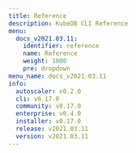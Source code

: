 ```yaml
---
title: Reference
description: KubeDB CLI Reference
menu:
  docs_v2021.03.11:
    identifier: reference
    name: Reference
    weight: 1000
    pre: dropdown
menu_name: docs_v2021.03.11
info:
  autoscaler: v0.2.0
  cli: v0.17.0
  community: v0.17.0
  enterprise: v0.4.0
  installer: v0.17.0
  release: v2021.03.11
  version: v2021.03.11
---
```


